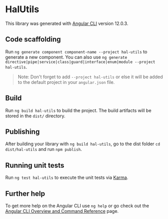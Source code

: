 # HalUtils

This library was generated with [Angular CLI](https://github.com/angular/angular-cli) version 12.0.3.

## Code scaffolding

Run `ng generate component component-name --project hal-utils` to generate a new component. You can also use `ng generate directive|pipe|service|class|guard|interface|enum|module --project hal-utils`.

> Note: Don't forget to add `--project hal-utils` or else it will be added to the default project in your `angular.json` file.

## Build

Run `ng build hal-utils` to build the project. The build artifacts will be stored in the `dist/` directory.

## Publishing

After building your library with `ng build hal-utils`, go to the dist folder `cd dist/hal-utils` and run `npm publish`.

## Running unit tests

Run `ng test hal-utils` to execute the unit tests via [Karma](https://karma-runner.github.io).

## Further help

To get more help on the Angular CLI use `ng help` or go check out the [Angular CLI Overview and Command Reference](https://angular.io/cli) page.
